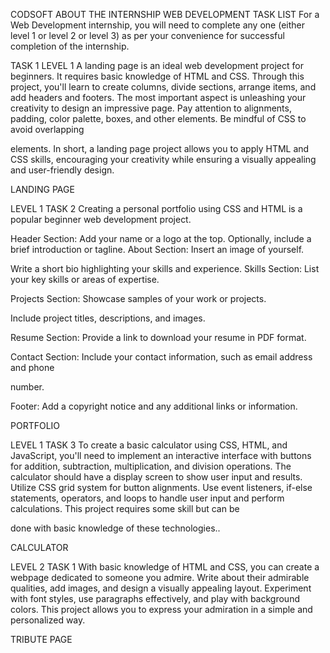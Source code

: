 CODSOFT
ABOUT THE INTERNSHIP WEB DEVELOPMENT TASK LIST
For a Web Development internship, you will need to complete any one (either level 1 or level 2 or level 3) as per your convenience for successful completion of the internship.

TASK 1
LEVEL 1
A landing page is an ideal web development project for beginners. It requires basic knowledge of HTML and CSS. Through this project, you'll learn to create columns, divide sections, arrange items, and add headers and footers. The most important aspect is unleashing your creativity to design an impressive page. Pay attention to alignments, padding, color palette, boxes, and other elements. Be mindful of CSS to avoid overlapping

elements. In short, a landing page project allows you to apply HTML and CSS skills, encouraging your creativity while ensuring a visually appealing and user-friendly design.

LANDING PAGE

LEVEL 1
TASK 2
Creating a personal portfolio using CSS and HTML is a popular beginner web development project.

Header Section: Add your name or a logo at the top. Optionally, include a brief introduction or tagline. About Section: Insert an image of yourself.

Write a short bio highlighting your skills and experience. Skills Section: List your key skills or areas of expertise.

Projects Section: Showcase samples of your work or projects.

Include project titles, descriptions, and images.

Resume Section: Provide a link to download your resume in PDF format.

Contact Section: Include your contact information, such as email address and phone

number.

Footer: Add a copyright notice and any additional links or information.

PORTFOLIO

LEVEL 1
TASK 3
To create a basic calculator using CSS, HTML, and JavaScript, you'll need to implement an interactive interface with buttons for addition, subtraction, multiplication, and division operations. The calculator should have a display screen to show user input and results. Utilize CSS grid system for button alignments. Use event listeners, if-else statements, operators, and loops to handle user input and perform calculations. This project requires some skill but can be

done with basic knowledge of these technologies..

CALCULATOR

LEVEL 2
TASK 1
With basic knowledge of HTML and CSS, you can create a webpage dedicated to someone you admire. Write about their admirable qualities, add images, and design a visually appealing layout. Experiment with font styles, use paragraphs effectively, and play with background colors. This project allows you to express your admiration in a simple and personalized way.

TRIBUTE PAGE
